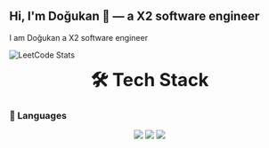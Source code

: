 ## Hi, I'm  Doğukan  👋  — a X2 software engineer
I am Doğukan a X2 software engineer


![LeetCode Stats](https://leetcard.jacoblin.cool/Coderronin)

<p align="center">
  <strong><span style="font-size: 32px;">🛠️ Tech Stack</span></strong>
</p>

### 🚀 Languages
<p align="center">
  <img src="https://img.shields.io/badge/Java-ED8B00?style=for-the-badge&logo=java&logoColor=white"/>
  <img src="https://img.shields.io/badge/Python-3776AB?style=for-the-badge&logo=python&logoColor=white"/>
  <img src="https://img.shields.io/badge/C-00599C?style=for-the-badge&logo=c&logoColor=white"/>
</p>


<!--
**CoderRoninn/CoderRoninn** is a ✨ _special_ ✨ repository because its `README.md` (this file) appears on your GitHub profile.

Here are some ideas to get you started:

- 🔭 I’m currently working on ...
- 🌱 I’m currently learning ...
## LeetCode Stats

![LeetCode Stats](https://leetcard.jacoblin.cool/Coderronin)
- 👯 I’m looking to collaborate on ...
- 🤔 I’m looking for help with ...
- 💬 Ask me about ...
- 📫 How to reach me: ...
- 😄 Pronouns: ...
- ⚡ Fun fact: ...
-->
